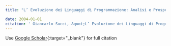 ```yaml
---
title: "L’ Evoluzione dei Linguaggi di Programmazione: Analisi e Prospettive"

date: 2004-01-01
citation: ' Giancarlo Succi, &quot;L’ Evoluzione dei Linguaggi di Programmazione: Analisi e Prospettive.&quot;, 2004.'
---
```

Use [Google Scholar](https://scholar.google.com/scholar?q=L’+Evoluzione+dei+Linguaggi+di+Programmazione:+Analisi+e+Prospettive){:target="_blank"} for full citation